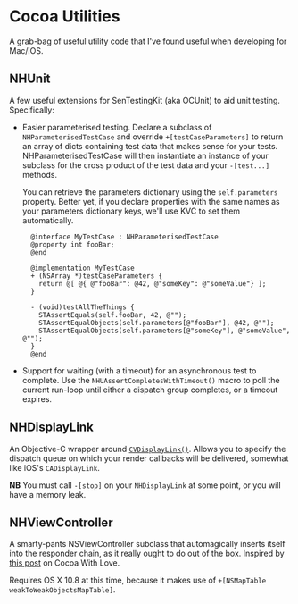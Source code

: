 # Cocoa Utilities
A grab-bag of useful utility code that I've found useful when developing for Mac/iOS.

## NHUnit
A few useful extensions for SenTestingKit (aka OCUnit) to aid unit testing. Specifically:
- Easier parameterised testing. Declare a subclass of `NHParameterisedTestCase` and override `+[testCaseParameters]` to return an array of dicts containing test data that makes sense for your tests. NHParameterisedTestCase will then instantiate an instance of your subclass for the cross product of the test data and your `-[test...]` methods.

  You can retrieve the parameters dictionary using the `self.parameters` property. Better yet, if you declare properties with the same names as your parameters dictionary keys, we'll use KVC to set them automatically.

        @interface MyTestCase : NHParameterisedTestCase
        @property int fooBar;
        @end
        
        @implementation MyTestCase
        + (NSArray *)testCaseParameters {
          return @[ @{ @"fooBar": @42, @"someKey": @"someValue"} ];
        }
        
        - (void)testAllTheThings {
          STAssertEquals(self.fooBar, 42, @"");
          STAssertEqualObjects(self.parameters[@"fooBar"], @42, @"");
          STAssertEqualObjects(self.parameters[@"someKey"], @"someValue", @"");
        }
        @end

- Support for waiting (with a timeout) for an asynchronous test to complete. 
  Use the `NHUAssertCompletesWithTimeout()` macro to poll the current run-loop
  until either a dispatch group completes, or a timeout expires.

## NHDisplayLink
An Objective-C wrapper around [`CVDisplayLink()`](http://developer.apple.com/library/mac/#documentation/QuartzCore/Reference/CVDisplayLinkRef/Reference/reference.html). Allows you to specify the dispatch queue on which your render callbacks will be delivered, somewhat like iOS's `CADisplayLink`.

**NB** You must call `-[stop]` on your `NHDisplayLink` at some point, or you will have a memory leak.

## NHViewController
A smarty-pants NSViewController subclass that automagically inserts itself into the responder chain, as it really ought to do out of the box. Inspired by [this post](http://www.cocoawithlove.com/2008/07/better-integration-for-nsviewcontroller.html) on Cocoa With Love.

Requires OS X 10.8 at this time, because it makes use of `+[NSMapTable weakToWeakObjectsMapTable]`.
